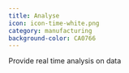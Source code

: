 ```yaml
---
title: Analyse
icon: icon-time-white.png
category: manufacturing
background-color: CA0766
---
```


Provide real time analysis on data

